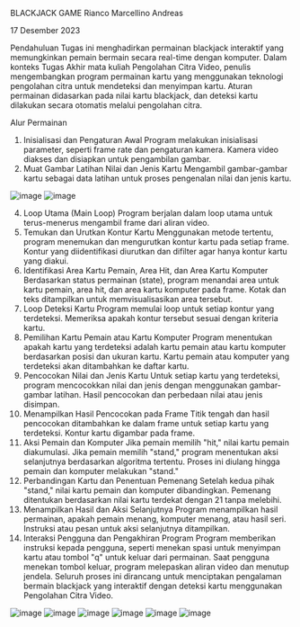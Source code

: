 
BLACKJACK GAME
Rianco Marcellino Andreas

17 Desember 2023

Pendahuluan
Tugas ini menghadirkan permainan blackjack interaktif yang memungkinkan pemain bermain secara real-time dengan komputer. Dalam konteks Tugas Akhir mata kuliah Pengolahan Citra Video, penulis mengembangkan program permainan kartu yang menggunakan teknologi pengolahan citra untuk mendeteksi dan menyimpan kartu. Aturan permainan didasarkan pada nilai kartu blackjack, dan deteksi kartu dilakukan secara otomatis melalui pengolahan citra.

Alur Permainan
1. Inisialisasi dan Pengaturan Awal
Program melakukan inisialisasi parameter, seperti frame rate dan pengaturan kamera.
Kamera video diakses dan disiapkan untuk pengambilan gambar.
2. Muat Gambar Latihan Nilai dan Jenis Kartu
Mengambil gambar-gambar kartu sebagai data latihan untuk proses pengenalan nilai dan jenis kartu.

![image](https://github.com/marcelaritonang/DetectionCard_OPENCV/assets/62584017/59b605a6-5a0e-4fba-b09e-57a0b68db7b7)
![image](https://github.com/marcelaritonang/DetectionCard_OPENCV/assets/62584017/b920d964-4ffd-409e-bfcf-f1b6870b585b)



4. Loop Utama (Main Loop)
Program berjalan dalam loop utama untuk terus-menerus mengambil frame dari aliran video.
5. Temukan dan Urutkan Kontur Kartu
Menggunakan metode tertentu, program menemukan dan mengurutkan kontur kartu pada setiap frame.
Kontur yang diidentifikasi diurutkan dan difilter agar hanya kontur kartu yang diakui.
6. Identifikasi Area Kartu Pemain, Area Hit, dan Area Kartu Komputer
Berdasarkan status permainan (state), program menandai area untuk kartu pemain, area hit, dan area kartu komputer pada frame.
Kotak dan teks ditampilkan untuk memvisualisasikan area tersebut.
7. Loop Deteksi Kartu
Program memulai loop untuk setiap kontur yang terdeteksi.
Memeriksa apakah kontur tersebut sesuai dengan kriteria kartu.
8. Pemilihan Kartu Pemain atau Kartu Komputer
Program menentukan apakah kartu yang terdeteksi adalah kartu pemain atau kartu komputer berdasarkan posisi dan ukuran kartu.
Kartu pemain atau komputer yang terdeteksi akan ditambahkan ke daftar kartu.
9. Pencocokan Nilai dan Jenis Kartu
Untuk setiap kartu yang terdeteksi, program mencocokkan nilai dan jenis dengan menggunakan gambar-gambar latihan.
Hasil pencocokan dan perbedaan nilai atau jenis disimpan.
10. Menampilkan Hasil Pencocokan pada Frame
Titik tengah dan hasil pencocokan ditambahkan ke dalam frame untuk setiap kartu yang terdeteksi.
Kontur kartu digambar pada frame.
11. Aksi Pemain dan Komputer
Jika pemain memilih "hit," nilai kartu pemain diakumulasi.
Jika pemain memilih "stand," program menentukan aksi selanjutnya berdasarkan algoritma tertentu.
Proses ini diulang hingga pemain dan komputer melakukan "stand."
12. Perbandingan Kartu dan Penentuan Pemenang
Setelah kedua pihak "stand," nilai kartu pemain dan komputer dibandingkan.
Pemenang ditentukan berdasarkan nilai kartu terdekat dengan 21 tanpa melebihi.
13. Menampilkan Hasil dan Aksi Selanjutnya
Program menampilkan hasil permainan, apakah pemain menang, komputer menang, atau hasil seri.
Instruksi atau pesan untuk aksi selanjutnya ditampilkan.
14. Interaksi Pengguna dan Pengakhiran Program
Program memberikan instruksi kepada pengguna, seperti menekan spasi untuk menyimpan kartu atau tombol "q" untuk keluar dari permainan.
Saat pengguna menekan tombol keluar, program melepaskan aliran video dan menutup jendela.
Seluruh proses ini dirancang untuk menciptakan pengalaman bermain blackjack yang interaktif dengan deteksi kartu menggunakan Pengolahan Citra Video.

![image](https://github.com/marcelaritonang/DetectionCard_OPENCV/assets/62584017/46de7b7c-36b5-458d-9768-529a13e3b50d)
![image](https://github.com/marcelaritonang/DetectionCard_OPENCV/assets/62584017/ccda650c-95c3-47a3-ac38-585eb7897b47)
![image](https://github.com/marcelaritonang/DetectionCard_OPENCV/assets/62584017/a86da1c9-cf9e-4bf8-8b58-078e6c5de582)
![image](https://github.com/marcelaritonang/DetectionCard_OPENCV/assets/62584017/6bb628b2-79a8-414c-8179-ccf6eb781170)
![image](https://github.com/marcelaritonang/DetectionCard_OPENCV/assets/62584017/51348ba2-2c96-462f-ba20-5a0d65c083d1)
![image](https://github.com/marcelaritonang/DetectionCard_OPENCV/assets/62584017/f971a835-bc39-44b5-94b4-24209fabd3dd)<a name="br1"></a> 








